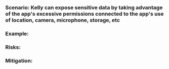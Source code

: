 ### Scenario: Kelly can expose sensitive data by taking advantage of the app's excessive permissions connected to the app's use of location, camera, microphone, storage, etc

### Example:

### Risks: 

### Mitigation: